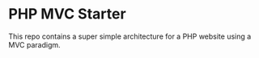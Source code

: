 # PHP MVC Starter

This repo contains a super simple architecture for a PHP website using a MVC paradigm.